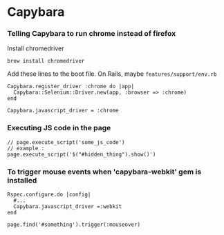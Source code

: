# Capybara

### Telling Capybara to run chrome instead of firefox

Install chromedriver

    brew install chromedriver

Add these lines to the boot file. On Rails, maybe `features/support/env.rb`

    Capybara.register_driver :chrome do |app|
      Capybara::Selenium::Driver.new(app, :browser => :chrome)
    end

    Capybara.javascript_driver = :chrome

### Executing JS code in the page

    // page.execute_script('some_js_code') 
    // example :
    page.execute_script('$("#hidden_thing").show()') 

### To trigger mouse events when 'capybara-webkit' gem is installed

    Rspec.configure.do |config|
      #...
      Capybara.javascript_driver =:webkit
    end

    page.find('#something').trigger(:mouseover)
    

